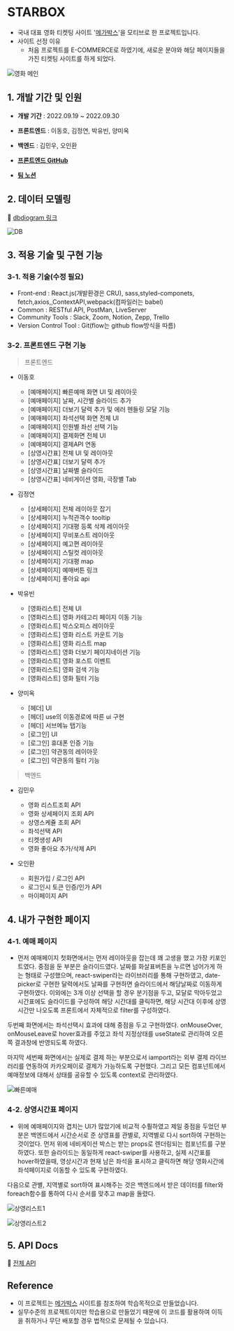 # STARBOX
- 국내 대표 영화 티켓팅 사이트 '[메가박스](https://www.megabox.co.kr/)'을 모티브로 한 프로젝트입니다.
- 사이트 선정 이유
  -  처음 프로젝트를 E-COMMERCE로 하였기에, 새로운 분야와 해당 페이지들을 가진 티켓팅 사이트를 하게 되었다.

![영화 메인](https://user-images.githubusercontent.com/88419431/193578658-46ee5ce7-9cd6-42a1-aaae-13051aa3df86.PNG)


  
  
## 1. 개발 기간 및 인원

- __개발 기간__  : 2022.09.19 ~ 2022.09.30

- __프론트엔드__ : 이동호, 김정연, 박유빈, 양미옥

- __백엔드__ : 김민우, 오인환

- __[프론트엔드 GitHub](https://github.com/wecode-bootcamp-korea/justcode-6-2nd-team2-front)__ 

- __[팀 노션](https://github.com/wecode-bootcamp-korea/justcode-6-2nd-team2-back)__

  
  
## 2. 데이터 모델링

:paperclip:  [dbdiogram 링크](https://dbdiagram.io/d/6327c6e10911f91ba5db0917)   

![DB](https://user-images.githubusercontent.com/88419431/193578720-4b6a58e6-042d-4adc-aa50-f21e3beac4f9.PNG)

  
 
## 3. 적용 기술 및 구현 기능

### 3-1. 적용 기술(수정 필요)
+ Front-end : React.js(개발환경은 CRU), sass,styled-componets, fetch,axios,,ContextAPI,webpack(컴파일러는  babel)
+ Common : RESTful API, PostMan, LiveServer
+ Community Tools : Slack, Zoom, Notion, Zepp, Trello
+ Version Control Tool : Git(flow는 github flow방식을 따름)


### 3-2. 프론트엔드 구현 기능

>프론트엔드  
  
- 이동호  
  - [예매페이지] 빠른예매 화면 UI 및 레이아웃
  - [예매페이지] 날짜, 시간별 슬라이드 추가
  - [예매페이지] 더보기 달력 추가 및 에러 헨들링 모달 기능
  - [예매페이지] 좌석선택 화면 전체 UI
  - [예매페이지] 인원별 좌선 선택 기능
  - [예매페이지] 결제화면 전체 UI
  - [예매페이지] 결제API 연동
  - [상영시간표] 전체 UI 및 레이아웃
  - [상영시간표] 더보기 달력 추가
  - [상영시간표] 날짜별 슬라이드
  - [상영시간표] 네비게이션 영화, 극장별 Tab

- 김정연
  - [상세페이지] 전체 레이아웃 잡기
  - [상세페이지] 누적관객수 tooltip
  - [상세페이지] 기대평 등록 삭제 레이아웃
  - [상세페이지] 무비포스트 레이아웃
  - [상세페이지] 예고편 레이아웃
  - [상세페이지] 스틸컷 레이아웃
  - [상세페이지] 기대평 map
  - [상세페이지] 예매버튼 링크
  - [상세페이지] 좋아요 api

- 박유빈
  - [영화리스트] 전체 UI
  - [영화리스트] 영화 카테고리 페이지 이동 기능
  - [영화리스트] 박스오피스 레이아웃
  - [영화리스트] 영화 리스트 카운트 기능
  - [영화리스트] 영화 리스트 map
  - [영화리스트] 영화 더보기 페이지네이션 기능
  - [영화리스트] 영화 포스트 이벤트
  - [영화리스트] 영화 검색 기능
  - [영화리스트] 영화 필터 기능

- 양미옥
  - [헤더] UI
  - [헤더] use의 이동경로에 따른 ui 구현
  - [헤더] 서브메뉴 탭기능
  - [로그인] UI
  - [로그인] 휴대폰 인증 기능
  - [로그인] 약관동의 레이아웃
  - [로그인] 약관동의 필터 기능
  
>백엔드

- 김민우  
  - 영화 리스트조회 API
  - 영화 상세페이지 조회 API 
  - 상영스케쥴 조회 API
  - 좌석선택 API
  - 티켓생성 API
  - 영화 좋아요 추가/삭제 API  

- 오인환
  - 회원가입 / 로그인 API 
  - 로그인시 토큰 인증/인가 API   
  - 마이페이지 API

  
## 4. 내가 구현한 페이지

### 4-1. 예매 페이지
- 먼저 예매페이지 첫화면에서는 먼저 레이아웃을 잡는데 꽤 고생을 했고 가장 키포인트였다. 중점을 둔 부분은 슬라이드였다. 날짜를 화살표버튼을 누르면 넘어가게 하는 형태로 구성했으며, react-swiper라는 라이브러리를 통해 구현하였고, date-picker로 구현한 달력에서도 날짜를 구현하면 슬라이드에서 해당날짜로 이동하게 구현하였다. 이외에는 3개 이상 선택을 할 경우 분기점을 두고, 모달로 막아두었고 시간표에도 슬라이드를 구성하여 해당 시간대를 클릭하면, 해당 시간대 이후에 상영시간만 나오도록 프론트에서 자체적으로 filter를 구성하였다. 

두번째 화면에서는 좌석선택시 효과에 대해 중점을 두고 구현하였다. onMouseOver, onMouseLeave로 hover효과를 주었고 좌석 지정상태를 useState로 관리하여 오른쪽 결과창에 반영되도록 하였다.

마지막 세번째 화면에서는 실제로 결제 하는 부분으로서 iamport라는 외부 결제 라이브러리를 연동하여 카카오페이로 결제가 가능하도록 구현했다.
그리고 모든 컴포넌트에서 예매정보에 대해서 상태를 공유할 수 있도록 context로 관리하였다.

![빠른예매](https://user-images.githubusercontent.com/88419431/193579497-dd7814db-110e-47b4-b9b0-462917cb9c9b.gif)


### 4-2. 상영시간표 페이지
- 위에 예매페이지와 겹치는 UI가 많았기에 비교적 수훨하였고 제일 중점을 두었던 부분은 백엔드에서 시간순서로 준 상영표를 관별로, 지역별로 다시 sort하여 구현하는 것이었다.
먼저 위에 네비게이션 박스는 받는 props로 렌더링되는 컴포넌트를 구분하였다. 또한 슬라이드는 동일하게 react-swiper를 사용하고, 실제 시간표를 hover하였을때, 영상시간과 현재 남은 좌석을 표시하고 클릭하면 해당 영화시간에 좌석페이지로 이동할 수 있도록 구현하였다. 

다음으로 관별, 지역별로 sort하여 표시해주는 것은 백엔드에서 받은 데이터를 filter와 foreach함수를 통하여 다시 순서를 맞추고 map을 돌렸다. 

![상영리스트1](https://user-images.githubusercontent.com/88419431/193582159-28863e61-b9be-433b-b785-e808be9b04ca.gif)

![상영리스트2](https://user-images.githubusercontent.com/88419431/193582172-426b9d39-e610-4fb7-aa38-971ab9cff01a.gif)


  
## 5. API Docs

:paperclip: [전체 API](https://documenter.getpostman.com/view/22703204/2s7ZE4NQnp#de716034-8667-44c7-9662-0eadb80d143e)  


## Reference

- 이 프로젝트는 [메가박스](https://www.megabox.co.kr/) 사이트를 참조하여 학습목적으로 만들었습니다.
- 실무수준의 프로젝트이지만 학습용으로 만들었기 때문에 이 코드를 활용하여 이득을 취하거나 무단 배포할 경우 법적으로 문제될 수 있습니다.


